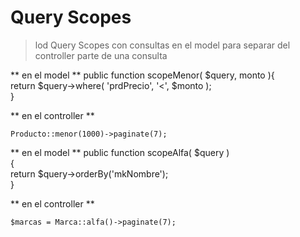 # Query Scopes

> lod Query Scopes con consultas en el model para
> separar del controller parte de una consulta

** en el model **
    public function scopeMenor( $query, monto ){  
        return $query->where( 'prdPrecio', '<', $monto );  
    }  

** en el controller **

    Producto::menor(1000)->paginate(7);

** en el model **
    public function scopeAlfa( $query )  
    {  
        return $query->orderBy('mkNombre');   
    }  

** en el controller **

    $marcas = Marca::alfa()->paginate(7);

